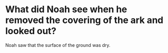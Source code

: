 # What did Noah see when he removed the covering of the ark and looked out?

Noah saw that the surface of the ground was dry.
